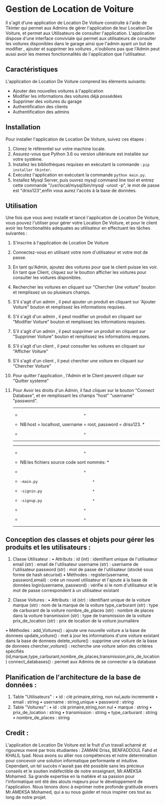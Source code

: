 # Gestion de Location de Voiture

Il s'agit d'une application de Location De Voiture construite à l'aide de Tkinter qui permet aux Admins de
gérer l'application de leur Location De Voiture, et permet aux Utilisateurs de consulter l'application. L'application dispose d'une interface conviviale qui permet aux utilisateurs de consulter les voitures disponibles dans le garage ainsi que l'admin
ayant un but de modifier , ajouter et supprimer les voitures , n'oublions pas que l'Admin peut aussi avoir les memes fonctionnalités de
l'application que l'utilisateur.

## Caractéristiques 

L'application de Location De Voiture comprend les éléments suivants:

- Ajouter des nouvelles voitures à l'application
- Modifier les informations des voitures déjà possédées
- Supprimer des voitures du garage
- Authentification des clients
- Authentification des admins

## Installation

Pour installer l'application de Location De Voiture, suivez ces
étapes :

1. Clonez le référentiel sur votre machine locale.
2. Assurez-vous que Python 3.6 ou version ultérieure est installée sur votre système.
3. Installez les bibliothèques requises en exécutant la commande :
    `pip installer tkinter`.
4. Exécutez l'application en exécutant la commande `python main.py`.
5. Installez Mysql Server, puis ouvrez mysql command line tool et entrez cette commande "/usr/local/mysql/bin/mysql -uroot -p", le mot de passe est "driss123",enfin vous aurez l'accès à la base de données.

## Utilisation 

Une fois que vous avez installé et lancé l'application de Location De Voiture,
vous pouvez l'utiliser pour gérer votre Location De Voiture, et pour le client
avoir les fonctionalités adequates au utilisateur en effectuant les tâches suivantes :

1. S'inscrire à l'application de Location De Voiture
2. Connectez-vous en utilisant votre nom d'utilisateur et votre mot de passe.
3. En tant qu'Admin, ajoutez des voitures pour que le client puisse les voir.
   En tant que Client, cliquez sur le boutton afficher les voitures 
   pour consulter les voitures disponibles.
4. Rechercher les voitures en cliquant sur "Chercher Une voiture"
    bouton et remplissez un ou plusieurs champs. 
5. S'il s'agit d'un admin , il peut ajouter un produit en cliquant sur 'Ajouter Voiture"
    bouton et remplissez les informations requises.
6. S'il s'agit d'un admin , il peut modifier un produit en cliquant sur "Modifier Voiture"
    bouton et remplissez les informations requises.
7. S'il s'agit d'un admin , il peut supprimer un produit en cliquant sur "Supprimer Voiture"
    bouton et remplissez les informations requises.
8. S'il s'agit d'un client , il peut consulter les voitures en cliquant sur "Afficher Voiture"
9. S'il s'agit d'un client , il peut chercher une voiture en cliquant sur "Chercher Voiture"
10. Pour quitter l'application , l'Admin et le Client peuvent cliquer sur "Quitter systeme"
11. Pour Avoir les droits d'un Admin, il faut cliquer sur le bouton "Connect Database", et en remplissant les champs "host" "username" "password".

      ****************************************************************
      *								     *
      *	NB:host = localhost, username = root, password = driss123.   *
      *		 						     *
      *	**************************************************************
      ****************************************************************
      *								     *
      *	NB:les fichiers source code sont nommés:		     *
      *								     *
      *		-main.py					     *
      *		-signin.py					     *
      *		-signup.py					     *
      *	   							     *
      *		 						     *
      *	**************************************************************


## Conception des classes et objets pour gérer les produits et les utilisateurs :


1.	Classe Utilisateur :
•	Attributs :
	id (int) : identifiant unique de l'utilisateur
	email (str) : email de l'utilisateur
	username (str) : username de l'utilisateur
	password (str) : mot de passe de l'utilisateur (stocké sous forme de hash sécurisé)
•	Méthodes :
 	register(username, password,email) : crée un nouvel utilisateur et l'ajoute à la base de données
	login(username, password) : vérifie si le nom d'utilisateur et le mot de passe correspondent à un utilisateur existant

2.	Classe Voitures :
•	Attributs :
	id (str) : identifiant unique de la voiture
	marque (str) : nom de la marque de la voiture
	type_carburant (str) : type de carburant de la voiture
	nombre_de_places (str) : nombre de places dans la voiture
	transmission (str) : type de transmission de la voiture
	prix_de_location (str) : prix de location de la voiture journalière

•	Méthodes :
	add_Voitures() : ajoute une nouvelle voiture a la base de donnees
	update_voiture() : met à jour les informations d'une voiture existant dans la base de donnees
	delete_voiture() : supprime une voiture de la base de donnees
	chercher_voiture() : recherche une voiture selon des critères spécifiés (id,marque,type_carburant,nombre_de_places,transmission,prix_de_location)
	connect_databases() : permet aux Admins de se connecter a la database

## Planification de l'architecture de la base de données :
1.	Table "Utilisateurs" :
•	id : clé primaire,string, non nul,auto incrementé
•	email : string
•	username : string,unique
•	password : string
2.	Table "Voitures" :
•	id : clé primaire,string,non nul
•	marque : string
•	prix_de_location : string
•	transmission : string
•	type_carburant : string
•	nombre_de_places : string

## Credit :

L'application de Location De Voiture est le fruit d'un travail acharné et rigoureux mené par trois étudiantes : ZAMANI Driss, BENFADDOUL Fahd et KHALIL Iyad. Nous avons su allier nos compétences et notre détermination pour concevoir une solution informatique performante et intuitive.
Cependant, un tel succès n'aurait pas été possible sans les précieux conseils et le soutien indéfectible de notre enseignant, Mr.AMEKSA Mohamed. Sa grande expertise en la matière et sa passion pour l'informatique ont été des atouts majeurs pour le développement de l'application. Nous tenons donc à exprimer notre profonde gratitude envers Mr.AMEKSA Mohamed, qui a su nous guider et nous inspirer ces  tout au long de notre projet.
